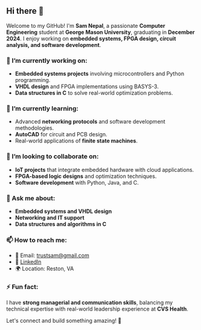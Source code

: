 ## Hi there 👋

Welcome to my GitHub! I'm **Sam Nepal**, a passionate **Computer Engineering** student at **George Mason University**, graduating in **December 2024**. I enjoy working on **embedded systems, FPGA design, circuit analysis, and software development**.

### 🔭 I’m currently working on:
- **Embedded systems projects** involving microcontrollers and Python programming.
- **VHDL design** and FPGA implementations using BASYS-3.
- **Data structures in C** to solve real-world optimization problems.

### 🌱 I’m currently learning:
- Advanced **networking protocols** and software development methodologies.
- **AutoCAD** for circuit and PCB design.
- Real-world applications of **finite state machines**.

### 👯 I’m looking to collaborate on:
- **IoT projects** that integrate embedded hardware with cloud applications.
- **FPGA-based logic designs** and optimization techniques.
- **Software development** with Python, Java, and C.

### 💬 Ask me about:
- **Embedded systems and VHDL design**
- **Networking and IT support**
- **Data structures and algorithms in C**

### 📫 How to reach me:
- 📧 Email: [trustsam@gmail.com](mailto:trustsam@gmail.com)
- 💼 [LinkedIn](https://www.linkedin.com/in/sam-nepal-gmu/)
- 🌍 Location: Reston, VA

### ⚡ Fun fact:
I have **strong managerial and communication skills**, balancing my technical expertise with real-world leadership experience at **CVS Health**.

Let's connect and build something amazing! 🚀
